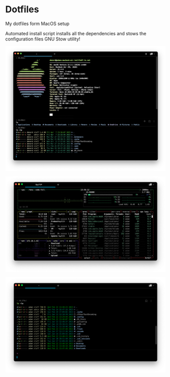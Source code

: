 # Dotfiles
My dotfiles form MacOS setup

Automated install script installs all the dependencies and stows the configuration files GNU Stow utility!

![Terminal](https://raw.githubusercontent.com/DMNerd/Dotfiles/main/Screenshots/Term.png "My terminal")

![bpytop](https://raw.githubusercontent.com/DMNerd/dotfiles/main/Screenshots/bpytop.png "bpytop")  

![lsdeluxe](https://raw.githubusercontent.com/DMNerd/dotfiles/main/Screenshots/lsdeluxe.png "LSDeluxe")
